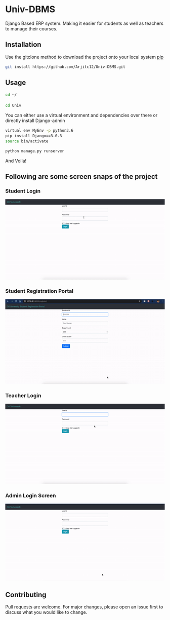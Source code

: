 # Univ-DBMS
Django Based ERP system. Making it easier for students as well as teachers to manage their courses. 

## Installation

Use the gitclone method to download the project onto your local system [pip](https://github.com/Arjitc12/Univ-DBMS.git)

```bash
git install https://github.com/Arjitc12/Univ-DBMS.git
```

## Usage

```bash
cd ~/

cd Univ
```
You can either use a virtual environment and dependencies over there or directly install Django-admin

```bash
virtual env MyEnv -p python3.6
pip install Django==3.0.3
source bin/activate
```


```python
python manage.py runserver
```

And Voila!


## Following are some screen snaps of the project


### Student Login
![](student.gif)



### Student Registration Portal
![](Student-Registeration.gif)



### Teacher Login
![](Teacher1.gif)



### Admin Login Screen
![](admin.gif)




## Contributing
Pull requests are welcome. For major changes, please open an issue first to discuss what you would like to change.
